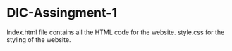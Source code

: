 # DIC-Assingment-1
Index.html  file contains all the HTML code for the website.
style.css for the styling of the website.
